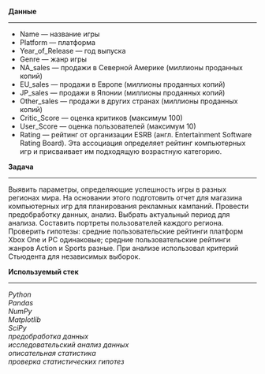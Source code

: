 **Данные**
___
  - Name — название игры
  - Platform — платформа
  - Year_of_Release — год выпуска
  - Genre — жанр игры
  - NA_sales — продажи в Северной Америке (миллионы проданных копий)
  - EU_sales — продажи в Европе (миллионы проданных копий)
  - JP_sales — продажи в Японии (миллионы проданных копий)
  - Other_sales — продажи в других странах (миллионы проданных копий)
  - Critic_Score — оценка критиков (максимум 100)
  - User_Score — оценка пользователей (максимум 10)
  - Rating — рейтинг от организации ESRB (англ. Entertainment Software Rating Board). Эта ассоциация определяет рейтинг компьютерных игр и присваивает им подходящую возрастную категорию.

**Задача**
___
Выявить параметры, определяющие успешность игры в разных регионах мира. На
основании этого подготовить отчет для магазина компьютерных игр для планирования
рекламных кампаний. Провести предобработку данных, анализ. Выбрать актуальный
период для анализа. Составить портреты пользователей каждого региона. Проверить
гипотезы: средние пользовательские рейтинги платформ Xbox One и PC одинаковые;
средние пользовательские рейтинги жанров Action и Sports разные. При анализе использовал критерий Стьюдента для независимых выборок.

**Используемый стек**
___
*Python  
Pandas  
NumPy  
Matplotlib  
SciPy  
предобработка данных  
исследовательский анализ данных  
описательная статистика  
проверка статистических гипотез*
